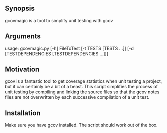 ## Synopsis

gcovmagic is a tool to simplify unit testing with gcov

## Arguments

usage: gcovmagic.py [-h] FileToTest [-t TESTS [TESTS ...]] [-d [TESTDEPENDENCIES [TESTDEPENDENCIES ...]]]

## Motivation

gcov is a fantastic tool to get coverage statistics when unit testing a project, but it can certainly be a bit of a beast. This script simplifies the process of unit testing by compiling and linking the source files so that the gcov notes files are not overwritten by each successive compilation of a unit test.

## Installation

Make sure you have gcov installed.
The script should work out of the box.